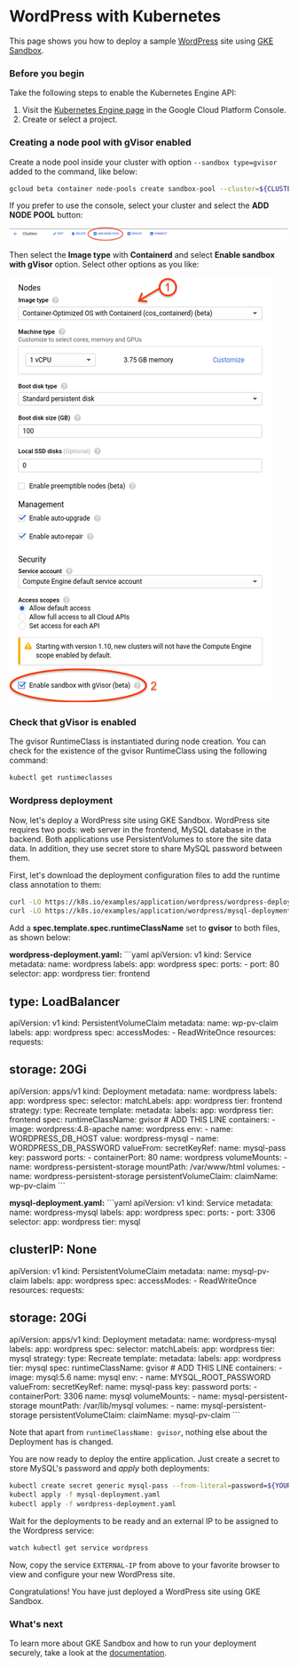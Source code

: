 # WordPress with Kubernetes

This page shows you how to deploy a sample [WordPress][wordpress] site using
[GKE Sandbox][gke-sandbox].

### Before you begin

Take the following steps to enable the Kubernetes Engine API:

1.  Visit the [Kubernetes Engine page][project-selector] in the Google Cloud
    Platform Console.
1.  Create or select a project.

### Creating a node pool with gVisor enabled

Create a node pool inside your cluster with option `--sandbox type=gvisor` added
to the command, like below:

```bash
gcloud beta container node-pools create sandbox-pool --cluster=${CLUSTER_NAME} --image-type=cos_containerd --sandbox type=gvisor
```

If you prefer to use the console, select your cluster and select the **ADD NODE
POOL** button:

![+ ADD NODE POOL](./node-pool-button.png)

Then select the **Image type** with **Containerd** and select **Enable sandbox
with gVisor** option. Select other options as you like:

![+ NODE POOL](./add-node-pool.png)

### Check that gVisor is enabled

The gvisor RuntimeClass is instantiated during node creation. You can check for
the existence of the gvisor RuntimeClass using the following command:

```bash
kubectl get runtimeclasses
```

### Wordpress deployment

Now, let's deploy a WordPress site using GKE Sandbox. WordPress site requires
two pods: web server in the frontend, MySQL database in the backend. Both
applications use PersistentVolumes to store the site data data. In addition,
they use secret store to share MySQL password between them.

First, let's download the deployment configuration files to add the runtime
class annotation to them:

```bash
curl -LO https://k8s.io/examples/application/wordpress/wordpress-deployment.yaml
curl -LO https://k8s.io/examples/application/wordpress/mysql-deployment.yaml
```

Add a **spec.template.spec.runtimeClassName** set to **gvisor** to both files,
as shown below:

**wordpress-deployment.yaml:** ```yaml apiVersion: v1 kind: Service metadata:
name: wordpress labels: app: wordpress spec: ports: - port: 80 selector: app:
wordpress tier: frontend

## type: LoadBalancer

apiVersion: v1 kind: PersistentVolumeClaim metadata: name: wp-pv-claim labels:
app: wordpress spec: accessModes: - ReadWriteOnce resources: requests:

## storage: 20Gi

apiVersion: apps/v1 kind: Deployment metadata: name: wordpress labels: app:
wordpress spec: selector: matchLabels: app: wordpress tier: frontend strategy:
type: Recreate template: metadata: labels: app: wordpress tier: frontend spec:
runtimeClassName: gvisor # ADD THIS LINE containers: - image:
wordpress:4.8-apache name: wordpress env: - name: WORDPRESS_DB_HOST value:
wordpress-mysql - name: WORDPRESS_DB_PASSWORD valueFrom: secretKeyRef: name:
mysql-pass key: password ports: - containerPort: 80 name: wordpress
volumeMounts: - name: wordpress-persistent-storage mountPath: /var/www/html
volumes: - name: wordpress-persistent-storage persistentVolumeClaim: claimName:
wp-pv-claim ```

**mysql-deployment.yaml:** ```yaml apiVersion: v1 kind: Service metadata: name:
wordpress-mysql labels: app: wordpress spec: ports: - port: 3306 selector: app:
wordpress tier: mysql

## clusterIP: None

apiVersion: v1 kind: PersistentVolumeClaim metadata: name: mysql-pv-claim
labels: app: wordpress spec: accessModes: - ReadWriteOnce resources: requests:

## storage: 20Gi

apiVersion: apps/v1 kind: Deployment metadata: name: wordpress-mysql labels:
app: wordpress spec: selector: matchLabels: app: wordpress tier: mysql strategy:
type: Recreate template: metadata: labels: app: wordpress tier: mysql spec:
runtimeClassName: gvisor # ADD THIS LINE containers: - image: mysql:5.6 name:
mysql env: - name: MYSQL_ROOT_PASSWORD valueFrom: secretKeyRef: name: mysql-pass
key: password ports: - containerPort: 3306 name: mysql volumeMounts: - name:
mysql-persistent-storage mountPath: /var/lib/mysql volumes: - name:
mysql-persistent-storage persistentVolumeClaim: claimName: mysql-pv-claim ```

Note that apart from `runtimeClassName: gvisor`, nothing else about the
Deployment has is changed.

You are now ready to deploy the entire application. Just create a secret to
store MySQL's password and *apply* both deployments:

```bash
kubectl create secret generic mysql-pass --from-literal=password=${YOUR_SECRET_PASSWORD_HERE?}
kubectl apply -f mysql-deployment.yaml
kubectl apply -f wordpress-deployment.yaml
```

Wait for the deployments to be ready and an external IP to be assigned to the
Wordpress service:

```bash
watch kubectl get service wordpress
```

Now, copy the service `EXTERNAL-IP` from above to your favorite browser to view
and configure your new WordPress site.

Congratulations! You have just deployed a WordPress site using GKE Sandbox.

### What's next

To learn more about GKE Sandbox and how to run your deployment securely, take a
look at the [documentation][gke-sandbox-docs].

[gke-sandbox-docs]: https://cloud.google.com/kubernetes-engine/docs/how-to/sandbox-pods
[gke-sandbox]: https://cloud.google.com/kubernetes-engine/sandbox/
[project-selector]: https://console.cloud.google.com/projectselector/kubernetes
[wordpress]: https://wordpress.com/
